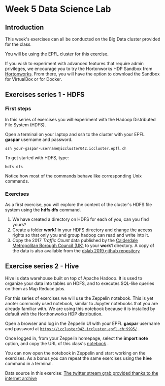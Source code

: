 # Week 5 Data Science Lab

## Introduction

This week's exercises can all be conducted on the Big Data cluster provided for the class.

You will be using the EPFL cluster for this exercise.

If you wish to experiment with advanced features that require admin privileges, we encourage you to try the Hortonworks HDP Sandbox from [Hortonworks](https://hortonworks.com/downloads/#sandbox). From there, you will have the option to download the Sandbox for VirtualBox or for Docker.

## Exercises series 1 - HDFS

### First steps
In this series of exercises you will experiment with the Hadoop Distributed File System (HDFS).

Open a terminal on your laptop and ssh to the cluster with your EPFL __gaspar__ username and password.

```shell
ssh your-gaspar-username@iccluster042.iccluster.epfl.ch
```

To get started with HDFS, type:

```shell
hdfs dfs
```

Notice how most of the commands behave like corresponding Unix commands.

### Exercises
As a first exercise, you will explore the content of the cluster's HDFS file system using the __hdfs dfs__ command.

1. We have created a directory on HDFS for each of you, can you find yours?
2. Create a folder __work1__ in your HDFS directory and change the access rights so that only you and group hadoop can read and write into it.
3.  Copy the 2017 _Traffic Count_ data published by the [Calderdale Metropolitan Borough Council (UK)](https://data.gov.uk/dataset/0c64970c-756a-46b2-9282-4a62016c7c64/traffic-count) to your __work1__ directory. A copy of the data is also available from the [dslab 2019 github repository](https://github.com/dslab2019/dslab2019.github.io/blob/master/data/week5/01012017_to_31072017.csv.bz2?raw=true)

## Exercise series 2 - Hive

Hive is data warehouse built on top of Apache Hadoop. It is used to organize your data into tables on HDFS, and to executes SQL-like queries on them as Map Reduce jobs.

For this series of exercises we will use the Zeppelin notebook. This is yet anoter commonly used notebook, similar to Jupyter notebooks that you are already familiar with. We are using this notebook because it is installed by default with the Horthonworks HDP distribution.

Open a browser and log in the Zeppelin UI with your EPFL __gaspar__ username and password at [`https://iccluster042.iccluster.epfl.ch:9995/`](https://iccluster042.iccluster.epfl.ch:9995/) .

Once logged in, from your Zeppelin homepage, select the __import note__ option, and copy the URL of this class's [notebook](https://raw.githubusercontent.com/dslab2019/dslab2019.github.io/master/notebooks/DSLab_week5_Hive_Exercises.json) .

You can now open the notebook in Zeppelin and start working on the exercises. As a bonus you can repeat the same exercises using the __hive__ command in a terminal.

Data source in this exercise: [The twitter stream grab provided thanks to the internet archive](https://archive.org/download/archiveteam-twitter-stream-2018-10)
